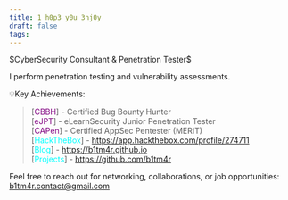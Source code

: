 ```yaml
---
title: 1 h0p3 y0u 3nj0y
draft: false
tags:
---
```

$CyberSecurity Consultant & Penetration Tester$
 
I perform penetration testing and vulnerability assessments.  

💡Key Achievements:

> [<span style="color:purple">CBBH</span>] - Certified Bug Bounty Hunter\
> [<span style="color:purple">eJPT</span>] - eLearnSecurity Junior Penetration Tester\
> [<span style="color:purple">CAPen</span>] - Certified AppSec Pentester (MERIT)\
> [<span style="color:cyan">HackTheBox</span>] - https://app.hackthebox.com/profile/274711 \
> [<span style="color:cyan">Blog</span>] - https://b1tm4r.github.io \
> [<span style="color:cyan">Projects</span>] - https://github.com/b1tm4r

Feel free to reach out for networking, collaborations, or job opportunities: b1tm4r.contact@gmail.com